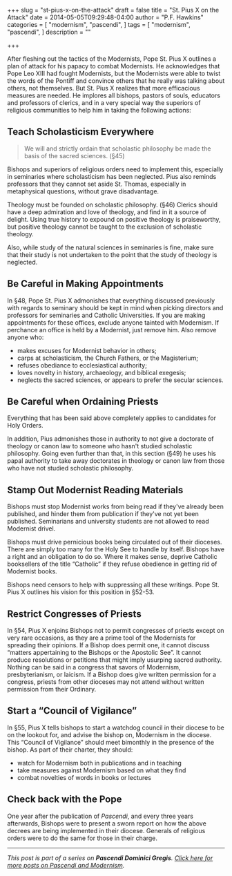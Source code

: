+++
slug = "st-pius-x-on-the-attack"
draft = false
title = "St. Pius X on the Attack"
date = 2014-05-05T09:29:48-04:00
author = "P.F. Hawkins"
categories = [
  "modernism",
  "pascendi",
]
tags = [
  "modernism",
  "pascendi",
]
description = ""

+++

After fleshing out the tactics of the Modernists, Pope St. Pius X outlines a plan of attack for his papacy to combat Modernists. He acknowledges that Pope Leo XIII had fought Modernists, but the Modernists were able to twist the words of the Pontiff and convince others that he really was talking about others, not themselves. But St. Pius X realizes that more efficacious measures are needed. He implores all bishops, pastors of souls, educators and professors of clerics, and in a very special way the superiors of religious communities to help him in taking the following actions:

## Teach Scholasticism Everywhere

> We will and strictly ordain that scholastic philosophy be made the basis of the sacred sciences. (§45)

Bishops and superiors of religious orders need to implement this, especially in seminaries where scholasticism has been neglected. Pius also reminds professors that they cannot set aside St. Thomas, especially in metaphysical questions, without grave disadvantage.

Theology must be founded on scholastic philosophy. (§46) Clerics should have a deep admiration and love of theology, and find in it a source of delight. Using true history to expound on positive theology is praiseworthy, but positive theology cannot be taught to the exclusion of scholastic theology.

Also, while study of the natural sciences in seminaries is fine, make sure that their study is not undertaken to the point that the study of theology is neglected.

## Be Careful in Making Appointments

In §48, Pope St. Pius X admonishes that everything discussed previously with regards to seminary should be kept in mind when picking directors and professors for seminaries and Catholic Universities. If you are making appointments for these offices, exclude anyone tainted with Modernism. If perchance an office is held by a Modernist, just remove him. Also remove anyone who:

- makes excuses for Modernist behavior in others;
- carps at scholasticism, the Church Fathers, or the Magisterium;
- refuses obediance to ecclesiastical authority;
- loves novelty in history, archaeology, and biblical exegesis;
- neglects the sacred sciences, or appears to prefer the secular sciences.

## Be Careful when Ordaining Priests

Everything that has been said above completely applies to candidates for Holy Orders.

In addition, Pius admonishes those in authority to not give a doctorate of theology or canon law to someone who hasn't studied scholastic philosophy. Going even further than that, in this section (§49) he uses his papal authority to take away doctorates in theology or canon law from those who have not studied scholastic philosophy.

## Stamp Out Modernist Reading Materials

Bishops must stop Modernist works from being read if they've already been published, and hinder them from publication if they've not yet been published. Seminarians and university students are not allowed to read Modernist drivel.

Bishops must drive pernicious books being circulated out of their dioceses. There are simply too many for the Holy See to handle by itself. Bishops have a right and an obligation to do so. Where it makes sense, deprive Catholic booksellers of the title “Catholic” if they refuse obedience in getting rid of Modernist books.

Bishops need censors to help with suppressing all these writings. Pope St. Pius X outlines his vision for this position in §52-53.

## Restrict Congresses of Priests

In §54, Pius X enjoins Bishops not to permit congresses of priests except on very rare occasions, as they are a prime tool of the Modernists for spreading their opinions. If a Bishop does permit one, it cannot discuss “matters appertaining to the Bishops or the Apostolic See”. It cannot produce resolutions or petitions that might imply usurping sacred authority. Nothing can be said in a congress that savors of Modernism, presbyterianism, or laicism. If a Bishop does give written permission for a congress, priests from other dioceses may not attend without written permission from their Ordinary.

## Start a “Council of Vigilance”

In §55, Pius X tells bishops to start a watchdog council in their diocese to be on the lookout for, and advise the bishop on, Modernism in the diocese. This “Council of Vigilance” should meet bimonthly in the presence of the bishop. As part of their charter, they should:

- watch for Modernism both in publications and in teaching
- take measures against Modernism based on what they find
- combat novelties of words in books or lectures

## Check back with the Pope

One year after the publication of *Pascendi*, and every three years afterwards, Bishops were to present a sworn report on how the above decrees are being implemented in their diocese. Generals of religious orders were to do the same for those in their charge.

*** 

*This post is part of a series on **Pascendi Dominici Gregis**. [Click here for more posts on Pascendi and Modernism](http://theoldevangelization.com/pascendi-series/).*